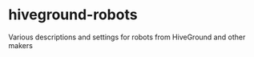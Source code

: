 hiveground-robots
=================

Various descriptions and settings for robots from HiveGround and other makers
